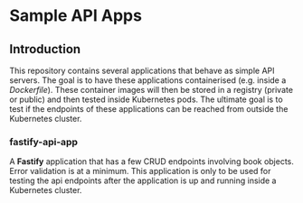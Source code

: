 # Sample API Apps
## Introduction    
This repository contains several applications that behave as simple API servers. The goal is to have these applications containerised (e.g. inside a _Dockerfile_). These container images will then be stored in a registry (private or public) and then tested inside Kubernetes pods. The ultimate goal is to test if the endpoints of these applications can be reached from outside the Kubernetes cluster.

### fastify-api-app
A **Fastify** application that has a few CRUD endpoints involving book objects. Error validation is at a minimum. This application is only to be used for testing the api endpoints after the application is up and running inside a Kubernetes cluster.   
